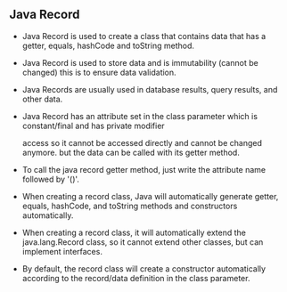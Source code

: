 ## Java Record

- Java Record is used to create a class that contains data that has a getter, equals, hashCode and toString method.

- Java Record is used to store data and is immutability (cannot be changed) this is to ensure data validation.

- Java Records are usually used in database results, query results, and other data.

- Java Record has an attribute set in the class parameter which is constant/final and has private modifier 
  
  access so it cannot be accessed directly and cannot be changed anymore. but the data can be called with its getter method.

- To call the java record getter method, just write the attribute name followed by '()'.

- When creating a record class, Java will automatically generate getter, equals, hashCode, and toString methods and constructors automatically.

- When creating a record class, it will automatically extend the java.lang.Record class, so it cannot extend other classes, but can implement interfaces.
       
- By default, the record class will create a constructor automatically according to the record/data definition in the class parameter.
